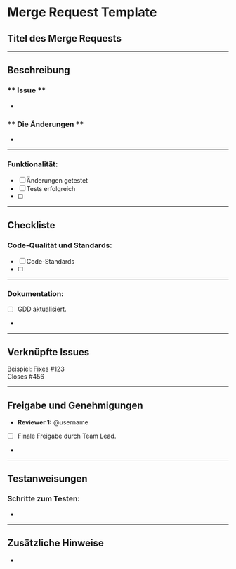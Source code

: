 # Merge Request Template  

## **Titel des Merge Requests**  

---

## **Beschreibung**  
### ** Issue **  
-

### ** Die Änderungen **  
-

---

### **Funktionalität:**  
- [ ] Änderungen getestet  
- [ ] Tests erfolgreich
- [ ]

---

## **Checkliste**  
### **Code-Qualität und Standards:**  
-   [ ] Code-Standards
-   [ ]

---

### **Dokumentation:**  
- [ ] GDD aktualisiert.  
-  

---

## **Verknüpfte Issues**  
Beispiel:
Fixes #123  
Closes #456  

---

## **Freigabe und Genehmigungen**  
- **Reviewer 1:** @username   
- [ ] Finale Freigabe durch Team Lead. 
-

---

## **Testanweisungen**  
### **Schritte zum Testen:** 
-

---

## **Zusätzliche Hinweise**
-   
